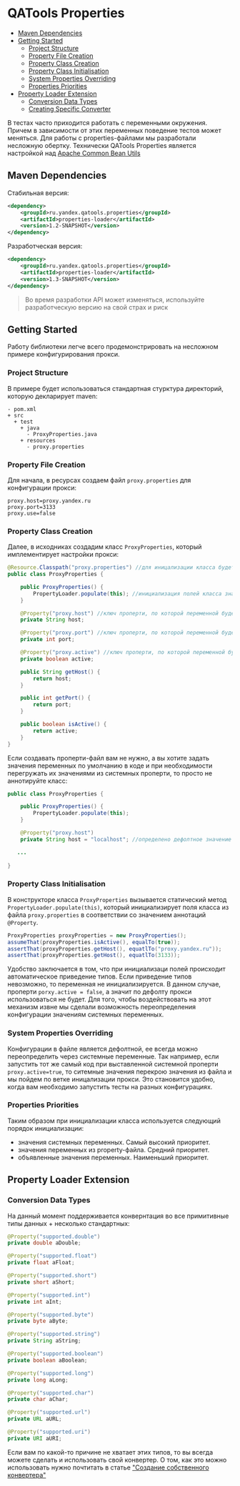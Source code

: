 # QATools Properties

* [Maven Dependencies](#maven-dependencies)
* [Getting Started](#getting-started)
    * [Project Structure](#project-structure)
    * [Property File Creation](#property-file-creation)
    * [Property Class Creation](#property-class-creation)
    * [Property Class Initialisation](#property-class-initialisation)
    * [System Properties Overriding](#system-properties-overriding)
    * [Properties Priorities](#properties-priority)
* [Property Loader Extension](#property-loader-extension)
    * [Conversion Data Types](#conversion-data-types)
    * [Creating Specific Converter][creation-specific-converter]

В тестах часто приходится работать с переменными окружения. Причем в зависимости от этих переменных поведение тестов
может меняться. Для работы с properties-файлами мы разработали несложную обертку.
Технически QATools Properties является настройкой над
[Apache Common Bean Utils](http://commons.apache.org/proper/commons-beanutils/)

## Maven Dependencies

Стабильная версия:
```xml
<dependency>
    <groupId>ru.yandex.qatools.properties</groupId>
    <artifactId>properties-loader</artifactId>
    <version>1.2-SNAPSHOT</version>
</dependency>
```

Разработческая версия:
```xml
<dependency>
    <groupId>ru.yandex.qatools.properties</groupId>
    <artifactId>properties-loader</artifactId>
    <version>1.3-SNAPSHOT</version>
</dependency>
```
> Во время разработки API может изменяться, используйте разработческую версию на свой страх и риск

## Getting Started

Работу библиотеки легче всего продемонстрировать на несложном примере конфигурирования прокси.

### Project Structure

В примере будет использоваться стандартная стурктура директорий, которую декларирует maven:

```
- pom.xml
+ src
  + test
    + java
      - ProxyProperties.java
    + resources
      - proxy.properties
```

### Property File Creation

Для начала, в ресурсах создаем файл `proxy.properties` для конфигурации прокси:

```properties
proxy.host=proxy.yandex.ru
proxy.port=3133
proxy.use=false
```

### Property Class Creation

Далее, в исходниках создадим класс `ProxyProperties`, который имплементирует настройки прокси:

```java
@Resource.Classpath("proxy.properties") //для иницализации класса будет использоваться файл proxy.poerties
public class ProxyProperties {

    public ProxyProperties() {
        PropertyLoader.populate(this); //инициализация полей класса значениями из файла
    }

    @Property("proxy.host") //ключ проперти, по которой переменной будет выставлено значение
    private String host;

    @Property("proxy.port") //ключ проперти, по которой переменной будет выставлено значение
    private int port;

    @Property("proxy.active") //ключ проперти, по которой переменной будет выставлено значение
    private boolean active;

    public String getHost() {
        return host;
    }

    public int getPort() {
        return port;
    }

    public boolean isActive() {
        return active;
    }
}
```

Если создавать проперти-файл вам не нужно, а вы хотите задать значения переменных по умолчанию в коде и при необходимости 
перегружать их значениями из системных проперти, то просто не аннотируйте класс:

```java
public class ProxyProperties {

    public ProxyProperties() {
        PropertyLoader.populate(this);
    }

    @Property("proxy.host")
    private String host = "localhost"; //определено дефолтное значение <localhost>

   ...
   
}
```

### Property Class Initialisation

В конструкторе класса `ProxyProperties` вызывается статический метод `PropertyLoader.populate(this)`, 
который инициализирует поля класса из файла `proxy.properties` 
в соответствии со значением аннотаций `@Property`.

```java
ProxyProperties proxyProperties = new ProxyProperties();
assumeThat(proxyProperties.isActive(), equalTo(true));
assertThat(proxyProperties.getHost(), equatlTo("proxy.yandex.ru"));
assertThat(proxyProperties.getHost(), equatlTo(3133));
```

Удобство заключается в том, что при инициализаци полей происходит автоматическое приведение типов. 
Если приведение типов невозможно, то переменная не инициализируется. 
В данном случае, проперти `porxy.active = false`, а значит по дефолту прокси использоваться не будет. 
Для того, чтобы воздействовать на этот механизм извне мы сделали возможность переопределения 
конфигурации значениям системных переменных. 

### System Properties Overriding

Конфигурации в файле является дефолтной, ее всегда можно переопределить через системные переменные. 
Так например, если запустить тот же самый код при выставленной системной проперти `proxy.active=true`, 
то ситемные значения перекрою значения из файла и мы пойдем по ветке иницализации прокси. 
Это становится удобно, когда вам необходимо запустить тесты на разных конфигурациях. 

### Properties Priorities

Таким образом при инициализации класса используется следующий порядок инициализации:
- значения системных переменных. Самый высокий приоритет.
- значения переменных из property-файла. Средний приоритет.
- объявленные значения переменных. Наименьший приоритет.

## Property Loader Extension

### Conversion Data Types

На данный момент поддерживается конвернтация во все примитивные типы данных + несколько стандартных:

```java
@Property("supported.double")
private double aDouble;

@Property("supported.float")
private float aFloat;

@Property("supported.short")
private short aShort;

@Property("supported.int")
private int aInt;

@Property("supported.byte")
private byte aByte;

@Property("supported.string")
private String aString;

@Property("supported.boolean")
private boolean aBoolean;

@Property("supported.long")
private long aLong;

@Property("supported.char")
private char aChar;

@Property("supported.url")
private URL aURL;

@Property("supported.uri")
private URI aURI;

```

Если вам по какой-то причине не хватает этих типов, то вы всегда можете сделать и использовать свой конвертер.
О том, как это можно использовать нужно почтитать в статье
["Создание собственного конвертера"][creation-specific-converter]

[creation-specific-converter]: https://github.com/yandex-qatools/properties/blob/master/properties-loader/src/site/creation-specific-converter.ru.md
